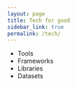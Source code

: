 ```yaml
---
layout: page
title: Tech for good
sidebar_link: true
permalink: /tech/
---
```


- Tools 
- Frameworks
- Libraries
- Datasets
